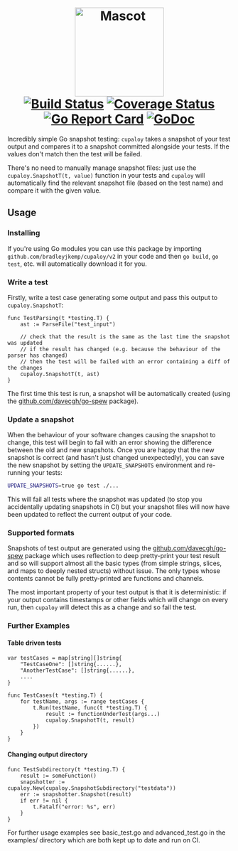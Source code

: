 <h1 align="center">
    <img src="https://github.com/bradleyjkemp/cupaloy/blob/master/mascot.png" alt="Mascot" width="200">
    <br>
    <a href="https://travis-ci.org/bradleyjkemp/cupaloy"><img src="https://travis-ci.org/bradleyjkemp/cupaloy.svg?branch=master" alt="Build Status" /></a>
    <a href="https://coveralls.io/github/bradleyjkemp/cupaloy?branch=master"><img src="https://coveralls.io/repos/github/bradleyjkemp/cupaloy/badge.svg" alt="Coverage Status" /></a>
    <a href="https://goreportcard.com/report/github.com/bradleyjkemp/cupaloy"><img src="https://goreportcard.com/badge/github.com/bradleyjkemp/cupaloy" alt="Go Report Card" /></a>
    <a href="https://godoc.org/github.com/bradleyjkemp/cupaloy"><img src="https://godoc.org/github.com/bradleyjkemp/cupaloy?status.svg" alt="GoDoc" /></a>
</h1>

Incredibly simple Go snapshot testing: `cupaloy` takes a snapshot of your test output and compares it to a snapshot committed alongside your tests. If the values don't match then the test will be failed.

There's no need to manually manage snapshot files: just use the `cupaloy.SnapshotT(t, value)` function in your tests and `cupaloy` will automatically find the relevant snapshot file (based on the test name) and compare it with the given value.

## Usage
### Installing
If you're using Go modules you can use this package by importing `github.com/bradleyjkemp/cupaloy/v2` in your code and then `go build`, `go test`, etc. will automatically download it for you.

### Write a test
Firstly, write a test case generating some output and pass this output to `cupaloy.SnapshotT`:
```golang
func TestParsing(t *testing.T) {
    ast := ParseFile("test_input")

    // check that the result is the same as the last time the snapshot was updated
    // if the result has changed (e.g. because the behaviour of the parser has changed)
    // then the test will be failed with an error containing a diff of the changes
    cupaloy.SnapshotT(t, ast)
}
```
The first time this test is run, a snapshot will be automatically created (using the [github.com/davecgh/go-spew](https://github.com/davecgh/go-spew) package).

### Update a snapshot
When the behaviour of your software changes causing the snapshot to change, this test will begin to fail with an error showing the difference between the old and new snapshots. Once you are happy that the new snapshot is correct (and hasn't just changed unexpectedly), you can save the new snapshot by setting the ```UPDATE_SNAPSHOTS``` environment and re-running your tests:
```bash
UPDATE_SNAPSHOTS=true go test ./...
```
This will fail all tests where the snapshot was updated (to stop you accidentally updating snapshots in CI) but your snapshot files will now have been updated to reflect the current output of your code.

### Supported formats
Snapshots of test output are generated using the [github.com/davecgh/go-spew](https://github.com/davecgh/go-spew) package which uses reflection to deep pretty-print your test result and so will support almost all the basic types (from simple strings, slices, and maps to deeply nested structs) without issue. The only types whose contents cannot be fully pretty-printed are functions and channels.

The most important property of your test output is that it is deterministic: if your output contains timestamps or other fields which will change on every run, then `cupaloy` will detect this as a change and so fail the test.


### Further Examples
#### Table driven tests
```golang
var testCases = map[string][]string{
    "TestCaseOne": []string{......},
    "AnotherTestCase": []string{......},
    ....
}

func TestCases(t *testing.T) {
    for testName, args := range testCases {
        t.Run(testName, func(t *testing.T) {
            result := functionUnderTest(args...)
            cupaloy.SnapshotT(t, result)
        })
    }
}
```
#### Changing output directory
```golang
func TestSubdirectory(t *testing.T) {
    result := someFunction()
    snapshotter := cupaloy.New(cupaloy.SnapshotSubdirectory("testdata"))
    err := snapshotter.Snapshot(result)
    if err != nil {
        t.Fatalf("error: %s", err)
    }
}
```
For further usage examples see basic_test.go and advanced_test.go in the examples/ directory which are both kept up to date and run on CI.
